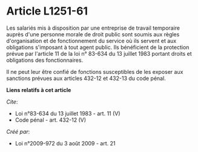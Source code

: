 # Article L1251-61

Les salariés mis à disposition par une entreprise de travail temporaire auprès d'une personne morale de droit public sont
soumis aux règles d'organisation et de fonctionnement du service où ils servent et aux obligations s'imposant à tout agent
public. Ils bénéficient de la protection prévue par l'article 11 de la loi n° 83-634 du 13 juillet 1983 portant droits et
obligations des fonctionnaires.

Il ne peut leur être confié de fonctions susceptibles de les exposer aux sanctions prévues aux articles 432-12 et 432-13 du
code pénal.

**Liens relatifs à cet article**

_Cite_:

  - Loi n°83-634 du 13 juillet 1983 - art. 11 (V)
  - Code pénal - art. 432-12 (V)

_Créé par_:

  - Loi n°2009-972 du 3 août 2009 - art. 21
